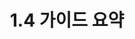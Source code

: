 ---
layout: tag-blog
title: 1.4 가이드 요약
slug: guide-summary
category: guide
menu: false
order: 4
comment: true
---